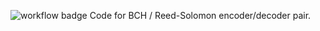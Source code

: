 ![workflow badge](https://github.com/Omer-Sella/reedSolomon/actions/workflows/python-app.yml/badge.svg)
Code for BCH / Reed-Solomon encoder/decoder pair.

